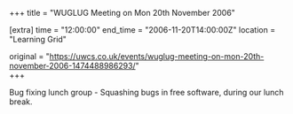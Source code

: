 +++
title = "WUGLUG Meeting on Mon 20th November 2006"

[extra]
time = "12:00:00"
end_time = "2006-11-20T14:00:00Z"
location = "Learning Grid"

original = "https://uwcs.co.uk/events/wuglug-meeting-on-mon-20th-november-2006-1474488986293/"    
+++

Bug fixing lunch group - Squashing bugs in free software, during our lunch break.

